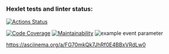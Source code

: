 ### Hexlet tests and linter status:
[![Actions Status](https://github.com/Xpamju/frontend-project-46/actions/workflows/hexlet-check.yml/badge.svg)](https://github.com/Xpamju/frontend-project-46/actions)

[![Code Coverage](https://qlty.sh/badges/ec1bee62-a50d-4417-8561-3f995893123b/test_coverage.svg)](https://qlty.sh/gh/Xpamju/projects/frontend-project-46)
[![Maintainability](https://qlty.sh/badges/ec1bee62-a50d-4417-8561-3f995893123b/maintainability.svg)](https://qlty.sh/gh/Xpamju/projects/frontend-project-46)
![example event parameter](https://github.com/github/workflows/main.yml/badge.svg?event=push)

https://asciinema.org/a/FG70mkQk7JhRf0E4BBxVRdLw0